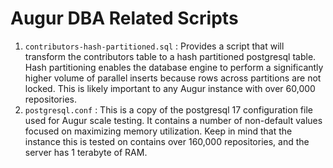 # Augur DBA Related Scripts 

1. `contributors-hash-partitioned.sql` : Provides a script that will transform the contributors table to a hash partitioned postgresql table. Hash partitioning enables the database engine to perform a significantly higher volume of parallel inserts because rows across partitions are not locked. This is likely important to any Augur instance with over 60,000 repositories. 
2. `postgresql.conf` : This is a copy of the postgresql 17 configuration file used for Augur scale testing. It contains a number of non-default values focused on maximizing memory utilization. Keep in mind that the instance this is tested on contains over 160,000 repositories, and the server has 1 terabyte of RAM. 

